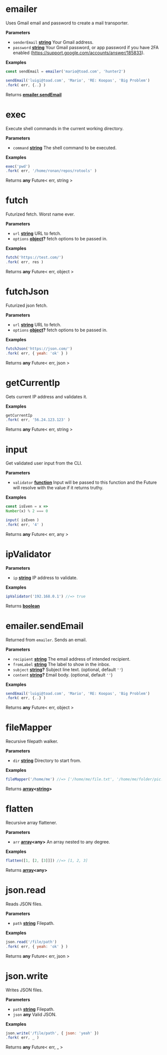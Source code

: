 <!-- Generated by documentation.js. Update this documentation by updating the source code. -->

# emailer

Uses Gmail email and password to create a mail transporter.

**Parameters**

-   `senderEmail` **[string](https://developer.mozilla.org/en-US/docs/Web/JavaScript/Reference/Global_Objects/String)** Your Gmail address.
-   `password` **[string](https://developer.mozilla.org/en-US/docs/Web/JavaScript/Reference/Global_Objects/String)** Your Gmail password, or app password if you have 2FA enabled (<https://support.google.com/accounts/answer/185833>).

**Examples**

```javascript
const sendEmail = emailer('mario@toad.com', 'hunter2')

sendEmail('luigi@toad.com', 'Mario', 'RE: Koopas', 'Big Problem')
.fork( err, {..} )
```

Returns **[emailer.sendEmail](#emailersendemail)** 

# exec

Execute shell commands in the current working directory.

**Parameters**

-   `command` **[string](https://developer.mozilla.org/en-US/docs/Web/JavaScript/Reference/Global_Objects/String)** The shell command to be executed.

**Examples**

```javascript
exec('pwd')
.fork( err, '/home/ronan/repos/rotools' )
```

Returns **any** Future&lt; err, string >

# futch

Futurized fetch. Worst name ever.

**Parameters**

-   `url` **[string](https://developer.mozilla.org/en-US/docs/Web/JavaScript/Reference/Global_Objects/String)** URL to fetch.
-   `options` **[object](https://developer.mozilla.org/en-US/docs/Web/JavaScript/Reference/Global_Objects/Object)?** fetch options to be passed in.

**Examples**

```javascript
futch('https://test.com/')
.fork( err, res )
```

Returns **any** Future&lt; err, object >

# futchJson

Futurized json fetch.

**Parameters**

-   `url` **[string](https://developer.mozilla.org/en-US/docs/Web/JavaScript/Reference/Global_Objects/String)** URL to fetch.
-   `options` **[object](https://developer.mozilla.org/en-US/docs/Web/JavaScript/Reference/Global_Objects/Object)?** fetch options to be passed in.

**Examples**

```javascript
futchJson('https://json.com/')
.fork( err, { yeah: 'ok' } )
```

Returns **any** Future&lt; err, json >

# getCurrentIp

Gets current IP address and validates it.

**Examples**

```javascript
getCurrentIp
.fork( err, '56.24.123.123' )
```

Returns **any** Future&lt; err, string >

# input

Get validated user input from the CLI.

**Parameters**

-   `validator` **[function](https://developer.mozilla.org/en-US/docs/Web/JavaScript/Reference/Statements/function)** Input will be passed to this function and the Future will resolve with the value if it returns truthy.

**Examples**

```javascript
const isEven = x =>
Number(x) % 2 === 0

input( isEven )
.fork( err, '4' )
```

Returns **any** Future&lt; err, any >

# ipValidator

**Parameters**

-   `ip` **[string](https://developer.mozilla.org/en-US/docs/Web/JavaScript/Reference/Global_Objects/String)** IP address to validate.

**Examples**

```javascript
ipValidator('192.168.0.1') //=> true
```

Returns **[boolean](https://developer.mozilla.org/en-US/docs/Web/JavaScript/Reference/Global_Objects/Boolean)** 

# emailer.sendEmail

Returned from `emailer`. Sends an email.

**Parameters**

-   `recipient` **[string](https://developer.mozilla.org/en-US/docs/Web/JavaScript/Reference/Global_Objects/String)** The email address of intended recipient.
-   `fromLabel` **[string](https://developer.mozilla.org/en-US/docs/Web/JavaScript/Reference/Global_Objects/String)** The label to show in the inbox.
-   `subject` **[string](https://developer.mozilla.org/en-US/docs/Web/JavaScript/Reference/Global_Objects/String)?** Subject line text. (optional, default `''`)
-   `content` **[string](https://developer.mozilla.org/en-US/docs/Web/JavaScript/Reference/Global_Objects/String)?** Email body. (optional, default `''`)

**Examples**

```javascript
sendEmail('luigi@toad.com', 'Mario', 'RE: Koopas', 'Big Problem')
.fork( err, {..} )
```

Returns **any** Future&lt; err, object >

# fileMapper

Recursive filepath walker.

**Parameters**

-   `dir` **[string](https://developer.mozilla.org/en-US/docs/Web/JavaScript/Reference/Global_Objects/String)** Directory to start from.

**Examples**

```javascript
fileMapper('/home/me') //=> ['/home/me/file.txt', '/home/me/folder/pic.png']
```

Returns **[array](https://developer.mozilla.org/en-US/docs/Web/JavaScript/Reference/Global_Objects/Array)&lt;[string](https://developer.mozilla.org/en-US/docs/Web/JavaScript/Reference/Global_Objects/String)>** 

# flatten

Recursive array flattener.

**Parameters**

-   `arr` **[array](https://developer.mozilla.org/en-US/docs/Web/JavaScript/Reference/Global_Objects/Array)&lt;any>** An array nested to any degree.

**Examples**

```javascript
flatten([1, [2, [3]]]) //=> [1, 2, 3]
```

Returns **[array](https://developer.mozilla.org/en-US/docs/Web/JavaScript/Reference/Global_Objects/Array)&lt;any>** 

# json.read

Reads JSON files.

**Parameters**

-   `path` **[string](https://developer.mozilla.org/en-US/docs/Web/JavaScript/Reference/Global_Objects/String)** Filepath.

**Examples**

```javascript
json.read('/file/path')
.fork( err, { yeah: 'ok' } )
```

Returns **any** Future&lt; err, json >

# json.write

Writes JSON files.

**Parameters**

-   `path` **[string](https://developer.mozilla.org/en-US/docs/Web/JavaScript/Reference/Global_Objects/String)** Filepath.
-   `json` **any** Valid JSON.

**Examples**

```javascript
json.write('/file/path', { json: 'yeah' })
.fork( err, _ )
```

Returns **any** Future&lt; err, \_ >
